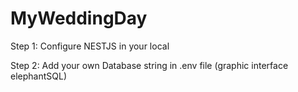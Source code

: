 # MyWeddingDay

Step 1:
Configure NESTJS in your local

Step 2:
Add your own Database string in .env file (graphic interface elephantSQL)
